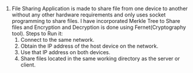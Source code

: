 1) File Sharing Application is made to share file from one device to another without any other hardware requirements and only uses socket programming to share files. I have incorporated Merkle Tree to Share files and Encryption and Decryption is done using Fernet(Cryptography tool).
   Steps to Run it:
   1) Connect to the same network.
   2) Obtain the IP address of the host device on the network.
   3) Use that IP address on both devices.
   4) Share files located in the same working directory as the server or client.
